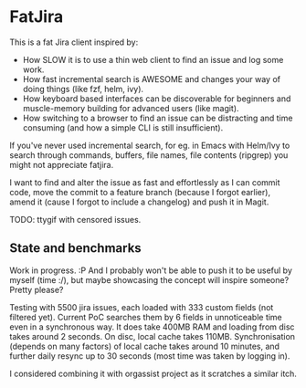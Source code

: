 FatJira
=======

This is a fat Jira client inspired by:
- How SLOW it is to use a thin web client to find an issue and log some work.
- How fast incremental search is AWESOME and changes your way of doing things
  (like fzf, helm, ivy).
- How keyboard based interfaces can be discoverable for beginners and
  muscle-memory building for advanced users (like magit).
- How switching to a browser to find an issue can be distracting and time
  consuming (and how a simple CLI is still insufficient).

If you've never used incremental search, for eg. in Emacs with Helm/Ivy to
search through commands, buffers, file names, file contents (ripgrep) you might
not appreciate fatjira.

I want to find and alter the issue as fast and effortlessly as I can commit
code, move the commit to a feature branch (because I forgot earlier), amend it
(cause I forgot to include a changelog) and push it in Magit.

TODO: ttygif with censored issues.

State and benchmarks
--------------------

Work in progress. :P And I probably won't be able to push it to be useful by
myself (time :/), but maybe showcasing the concept will inspire someone? Pretty
please?

Testing with 5500 jira issues, each loaded with 333 custom fields (not filtered
yet). Current PoC searches them by 6 fields in unnoticeable time even in a
synchronous way. It does take 400MB RAM and loading from disc takes around 2
seconds. On disc, local cache takes 110MB. Synchronisation (depends on many
factors) of local cache takes around 10 minutes, and further daily resync up to
30 seconds (most time was taken by logging in).

I considered combining it with orgassist project as it scratches a similar itch.
